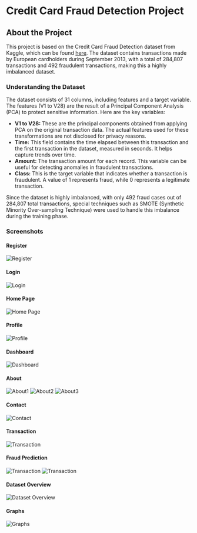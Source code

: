 # Credit Card Fraud Detection Project

## About the Project

This project is based on the Credit Card Fraud Detection dataset from Kaggle, which can be found [here](https://www.kaggle.com/datasets/mlg-ulb/creditcardfraud). The dataset contains transactions made by European cardholders during September 2013, with a total of 284,807 transactions and 492 fraudulent transactions, making this a highly imbalanced dataset.

### Understanding the Dataset

The dataset consists of 31 columns, including features and a target variable. The features (V1 to V28) are the result of a Principal Component Analysis (PCA) to protect sensitive information. Here are the key variables:

- **V1 to V28:** These are the principal components obtained from applying PCA on the original transaction data. The actual features used for these transformations are not disclosed for privacy reasons.
- **Time:** This field contains the time elapsed between this transaction and the first transaction in the dataset, measured in seconds. It helps capture trends over time.
- **Amount:** The transaction amount for each record. This variable can be useful for detecting anomalies in fraudulent transactions.
- **Class:** This is the target variable that indicates whether a transaction is fraudulent. A value of 1 represents fraud, while 0 represents a legitimate transaction.

Since the dataset is highly imbalanced, with only 492 fraud cases out of 284,807 total transactions, special techniques such as SMOTE (Synthetic Minority Over-sampling Technique) were used to handle this imbalance during the training phase.

### Screenshots

#### Register
![Register](assets/images/register.png)

#### Login
![Login](assets/images/login.png)

#### Home Page
![Home Page](assets/images/home_page.png)

#### Profile
![Profile](assets/images/profile.png)

#### Dashboard
![Dashboard](assets/images/dashboard.png)

#### About
![About1](assets/images/about.png)
![About2](assets/images/about2.png)
![About3](assets/images/about3.png)

#### Contact
![Contact](assets/images/contact.png)

#### Transaction
![Transaction](assets/images/transaction.png)

#### Fraud Prediction
![Transaction](assets/images/fraud_prediction1.png)
![Transaction](assets/images/fraud_prediction.png)

#### Dataset Overview
![Dataset Overview](assets/images/dataset_overview.png)

#### Graphs
![Graphs](assets/images/graphs.png)

